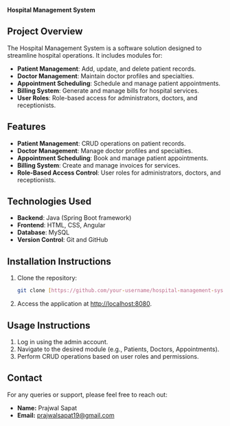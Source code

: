 **Hospital Management System** 

## Project Overview
The Hospital Management System is a software solution designed to streamline hospital operations. It includes modules for:
- **Patient Management**: Add, update, and delete patient records.
- **Doctor Management**: Maintain doctor profiles and specialties.
- **Appointment Scheduling**: Schedule and manage patient appointments.
- **Billing System**: Generate and manage bills for hospital services.
- **User Roles**: Role-based access for administrators, doctors, and receptionists.

## Features
- **Patient Management**: CRUD operations on patient records.
- **Doctor Management**: Manage doctor profiles and specialties.
- **Appointment Scheduling**: Book and manage patient appointments.
- **Billing System**: Create and manage invoices for services.
- **Role-Based Access Control**: User roles for administrators, doctors, and receptionists.

## Technologies Used
- **Backend**: Java (Spring Boot framework)
- **Frontend**: HTML, CSS, Angular
- **Database**: MySQL
- **Version Control**: Git and GitHub

## Installation Instructions
1. Clone the repository:
   ```bash
   git clone [https://github.com/your-username/hospital-management-system.git](https://github.com/i-Prajwalsapat/Hospital-Managment-System)
2. Access the application at [http://localhost:8080](http://localhost:8080).

## Usage Instructions
1. Log in using the admin account.
2. Navigate to the desired module (e.g., Patients, Doctors, Appointments).
3. Perform CRUD operations based on user roles and permissions.

## Contact
For any queries or support, please feel free to reach out:

- **Name:** Prajwal Sapat  
- **Email:** [prajwalsapat19@gmail.com](mailto:prajwalsapat19@gmail.com)
```
